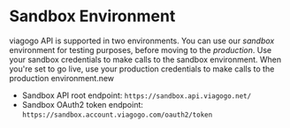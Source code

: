 # Sandbox Environment

viagogo API is supported in two environments. You can use our *sandbox*
environment for testing purposes, before moving to the *production*. Use your
sandbox credentials to make calls to the sandbox environment. When you're set
to go live, use your production credentials to make calls to the production
environment.new

* Sandbox API root endpoint: `https://sandbox.api.viagogo.net/`
* Sandbox OAuth2 token endpoint: `https://sandbox.account.viagogo.com/oauth2/token`

